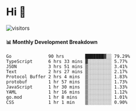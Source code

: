 # Hi 👋
 
![visitors](https://visitor-badge.glitch.me/badge?page_id=sorcererxw.sorcererx)

#### 📊 Monthly Development Breakdown

<!--START_SECTION:waka-->
```text
Go              90 hrs        ███████▓░░ 79.29%
TypeScript      6 hrs 33 mins ▓░░░░░░░░░ 5.77%
JSON            3 hrs 51 mins ▒░░░░░░░░░ 3.41%
Text            2 hrs 27 mins ▒░░░░░░░░░ 2.17%
Protocol Buffer 2 hrs 4 mins  ▒░░░░░░░░░ 1.83%
protobuf        1 hr 57 mins  ▒░░░░░░░░░ 1.73%
JavaScript      1 hr 30 mins  ▒░░░░░░░░░ 1.33%
YAML            1 hr 16 mins  ▒░░░░░░░░░ 1.12%
go.mod          1 hr 8 mins   ▒░░░░░░░░░ 1.01%
CSS             1 hr 1 min    ▒░░░░░░░░░ 0.90%
```
<!--END_SECTION:waka-->
